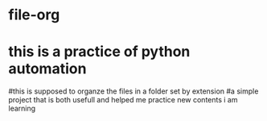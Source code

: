 # file-org
# this is a practice of python automation 
#this is supposed to organze the files in a folder set by extension
#a simple project that is both usefull and helped me practice new contents i am learning
